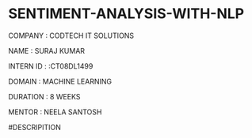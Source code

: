 # SENTIMENT-ANALYSIS-WITH-NLP

COMPANY : CODTECH IT SOLUTIONS

NAME : SURAJ KUMAR

INTERN ID : :CT08DL1499

DOMAIN : MACHINE LEARNING

DURATION : 8 WEEKS

MENTOR : NEELA SANTOSH

#DESCRIPITION
